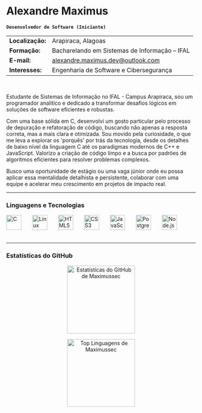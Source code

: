 # Alexandre Maximus

**`Desenvolvedor de Software (Iniciante)`**

| | |
| :--- | :--- |
| **Localização:** | Arapiraca, Alagoas |
| **Formação:** | Bacharelando em Sistemas de Informação – IFAL |
| **E-mail:** | alexandre.maximus.dev@outlook.com |
| **Interesses:** | Engenharia de Software e Cibersegurança |

<br>

Estudante de Sistemas de Informação no IFAL - Campus Arapiraca, sou um programador analítico e dedicado a transformar desafios lógicos em soluções de software eficientes e robustas.

Com uma base sólida em C, desenvolvi um gosto particular pelo processo de depuração e refatoração de código, buscando não apenas a resposta correta, mas a mais clara e otimizada. Sou movido pela curiosidade, o que me leva a explorar os 'porquês' por trás da tecnologia, desde os detalhes de baixo nível da linguagem C até os paradigmas modernos de C++ e JavaScript. Valorizo a criação de código limpo e a busca por padrões de algoritmos eficientes para resolver problemas complexos.

Busco uma oportunidade de estágio ou uma vaga júnior onde eu possa aplicar essa mentalidade detalhista e persistente, colaborar com uma equipe e acelerar meu crescimento em projetos de impacto real.

---

### Linguagens e Tecnologias

<div align="left">
  <img alt="C" title="C" width="40px" style="padding-right: 25px;" src="https://cdn.jsdelivr.net/gh/devicons/devicon@latest/icons/c/c-original.svg" />
  <img alt="Linux" title="Linux" width="40px" style="padding-right: 25px;" src="https://cdn.jsdelivr.net/gh/devicons/devicon@latest/icons/linux/linux-original.svg" />
  <img alt="HTML5" title="HTML5" width="40px" style="padding-right: 25px;" src="https://cdn.jsdelivr.net/gh/devicons/devicon@latest/icons/html5/html5-original.svg" />
  <img alt="CSS3" title="CSS3" width="40px" style="padding-right: 25px;" src="https://cdn.jsdelivr.net/gh/devicons/devicon@latest/icons/css3/css3-original.svg" />
  <img alt="JavaScript" title="JavaScript" width="40px" style="padding-right: 25px;" src="https://cdn.jsdelivr.net/gh/devicons/devicon@latest/icons/javascript/javascript-original.svg" />
  <img alt="PostgreSQL" title="PostgreSQL" width="40px" style="padding-right: 25px;" src="https://cdn.jsdelivr.net/gh/devicons/devicon@latest/icons/mysql/mysql-original.svg"/>
  <img alt="Node.js" title="Node.js" width="40px" style="padding-right: 25px;" src="https://cdn.jsdelivr.net/gh/devicons/devicon@latest/icons/nodejs/nodejs-original.svg" />
</div>

<br />

---

### Estatísticas do GitHub

<div align="center">
  <p>
    <img 
      alt="Estatísticas do GitHub de Maximussec" 
      height="180em" 
      src="https://github-readme-stats.vercel.app/api?username=maximussec&show_icons=true&theme=dracula&include_all_commits=true&locale=pt-br&hide=stars" 
    />
  </p>
  <p style="margin-top: 15px;">
    <img 
      alt="Top Linguagens de Maximussec" 
      height="180em" 
      src="https://github-readme-stats.vercel.app/api/top-langs/?username=maximussec&theme=dracula&layout=compact&custom_title=Tecnologias&langs_count=9" 
    />
  </p>
</div>
